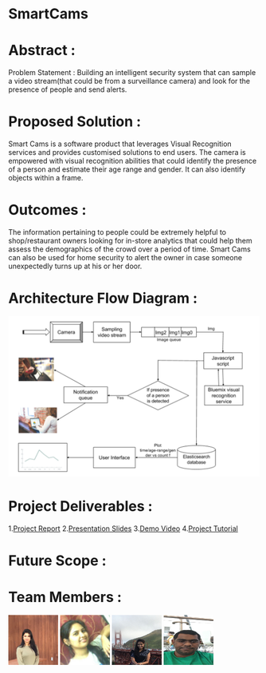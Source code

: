 # SmartCams

# Abstract  :
Problem Statement :
Building an intelligent security system that can sample a video stream(that could be from a surveillance camera) and look for the presence of people and send alerts. 

# Proposed Solution :
Smart Cams is a software product that leverages Visual Recognition services and provides customised solutions to end users. The camera is empowered with visual recognition abilities that could identify the presence of a person and estimate their age range and gender. It can also identify objects within a frame.

# Outcomes : 
The information pertaining to people could be extremely helpful to shop/restaurant  owners looking for in-store analytics that could help them assess the demographics of the crowd over a period of time. Smart Cams can also be used for home security to alert the owner in case someone unexpectedly turns up at his or her door.

# Architecture Flow Diagram  :

![alt text](https://github.com/SJSU272LabS17/Project-Team-3/blob/master/images/Final%20Flow%20Diagram.png "Architecture Flow Diagram")

# Project Deliverables :
1.[Project Report](https://github.com/SJSU272LabS17/Project-Team-3/blob/master/ProjectReport_Team3.pdf)
2.[Presentation Slides](https://github.com/SJSU272LabS17/Project-Team-3/blob/master/Presentation_SmartCams.pptx)
3.[Demo Video](https://github.com/SJSU272LabS17/Project-Team-3/blob/master/SmartCams_DemoVideo.mp4)
4.[Project Tutorial]()

# Future Scope :

# Team Members :
<img src="https://github.com/SJSU272LabS17/Project-Team-3/blob/master/images/Ambika_image.jpeg" width="100" height="100" />
<img src="https://github.com/SJSU272LabS17/Project-Team-3/blob/master/images/Anusha_image.jpeg" width="100" height="100" />
<img src="https://github.com/SJSU272LabS17/Project-Team-3/blob/master/images/Lavanya_image.jpeg" width="100" height="100" />
<img src="https://github.com/SJSU272LabS17/Project-Team-3/blob/master/images/Naresh_image.jpeg" width="100" height="100" />
